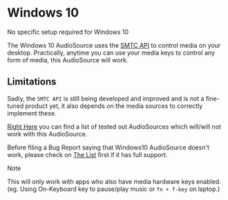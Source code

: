 # Windows 10
No specific setup required for Windows 10

The Windows 10 AudioSource uses the [SMTC API](https://docs.microsoft.com/en-us/uwp/api/windows.media.systemmediatransportcontrols) to control media on your desktop.
Practically, anytime you can use your media keys to control any form of media, this AudioSource will work.

## Limitations
Sadly, the `SMTC API` is still being developed and improved and is not a fine-tuned product yet, it also depends on the media sources to correctly implement these.

[Right Here](https://github.com/ModernFlyouts-Community/ModernFlyouts/blob/main/docs/GSMTC-Support-And-Popular-Apps.md) you can find a list of tested out AudioSources which will/will not work with this AudioSource.

Before filing a Bug Report saying that Windows10 AudioSource doesn't work, please check on [The List]((https://github.com/ModernFlyouts-Community/ModernFlyouts/blob/main/docs/GSMTC-Support-And-Popular-Apps.md)) first if it has full support.

>[!NOTE]
>This will only work with apps who also have media hardware keys enabled. (eg. Using On-Keyboard key to pause/play music or `fn + f-key` on laptop.)
